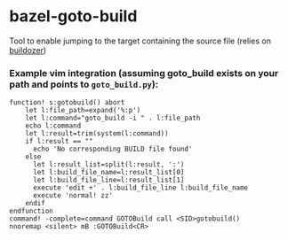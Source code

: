 # bazel-goto-build
Tool to enable jumping to the target containing the source file (relies on [buildozer](https://github.com/bazelbuild/buildtools))

### Example vim integration (assuming goto_build exists on your path and points to `goto_build.py`):
```
function! s:gotobuild() abort
    let l:file_path=expand('%:p')
    let l:command="goto_build -i " . l:file_path
    echo l:command
    let l:result=trim(system(l:command))
    if l:result == ""
      echo 'No corresponding BUILD file found'
    else
      let l:result_list=split(l:result, ':')
      let l:build_file_name=l:result_list[0]
      let l:build_file_line=l:result_list[1]
      execute 'edit +' . l:build_file_line l:build_file_name
      execute 'normal! zz'
    endif
endfunction
command! -complete=command GOTOBuild call <SID>gotobuild()
nnoremap <silent> mB :GOTOBuild<CR>
```
